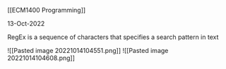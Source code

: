 [[ECM1400 Programming]]

13-Oct-2022

RegEx is a sequence of characters that specifies a search pattern in text

![[Pasted image 20221014104551.png]]
![[Pasted image 20221014104608.png]]



